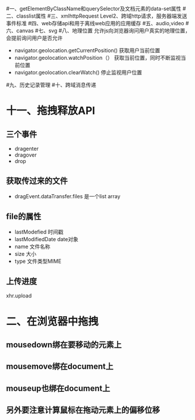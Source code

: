 #一、getElementByClassName和querySelector及文档元素的data-set属性
#二、classlist属性
#三、xmlhttpRequest Level2、跨域http请求，服务器端发送事件标准
#四、web存储api和用于离线web应用的应用缓存
#五、audio,video
#六、canvas
#七、svg
#八、地理位置
允许js向浏览器询问用户真实的地理位置，会提前询问用户是否允许
* navigator.geolocation.getCurrentPosition() 获取用户当前位置
* navigator.geolocation.watchPosition（） 获取当前位置，同时不断监视当前位置
* navigator.geolocation.clearWatch() 停止监视用户位置

#九、历史记录管理
#十、跨域消息传递

# 十一、拖拽释放API

## 三个事件

- dragenter
- dragover
- drop

## 获取传过来的文件

- dragEvent.dataTransfer.files 是一个list array

## file的属性

- lastModefied 时间戳
- lastModifiedDate date对象
- name 文件名称
- size 大小
- type 文件类型MIME

## 上传进度

xhr.upload

# 二、在浏览器中拖拽

## mousedown绑在要移动的元素上

## mousemove绑在document上

## mouseup也绑在document上

## 另外要注意计算鼠标在拖动元素上的偏移位移